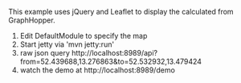 This example uses jQuery and Leaflet to display the calculated from GraphHopper.

 1. Edit DefaultModule to specify the map
 2. Start jetty via 'mvn jetty:run'
 3. raw json query http://localhost:8989/api?from=52.439688,13.276863&to=52.532932,13.479424
 4. watch the demo at http://localhost:8989/demo